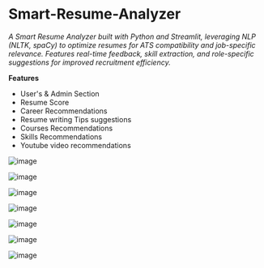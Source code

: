 # Smart-Resume-Analyzer

*A Smart Resume Analyzer built with Python and Streamlit, leveraging NLP (NLTK, spaCy) to optimize resumes for ATS compatibility and job-specific relevance. Features real-time feedback, skill extraction, and role-specific suggestions for improved recruitment efficiency.*

**Features**
- User's & Admin Section
- Resume Score
- Career Recommendations
- Resume writing Tips suggestions
- Courses Recommendations
- Skills Recommendations
- Youtube video recommendations

![image](https://github.com/user-attachments/assets/bb965d23-e730-4616-8286-31c7d2526f11)


![image](https://github.com/user-attachments/assets/0c0ecb48-0ab1-4bcd-a447-88ae96c8fea9)


![image](https://github.com/user-attachments/assets/108d74ec-8ec8-4b04-aea4-d8c912fc334b)


![image](https://github.com/user-attachments/assets/cf08889f-dc4f-4caa-bddf-11c98b38d278)


![image](https://github.com/user-attachments/assets/eaabe7e6-4761-4859-aa65-aac6eafeb604)


![image](https://github.com/user-attachments/assets/038d43cd-74e1-4f12-82bd-c34c4bd629a8)


![image](https://github.com/user-attachments/assets/4282b5c4-8d58-47b4-ad63-aacfce2391e4)
